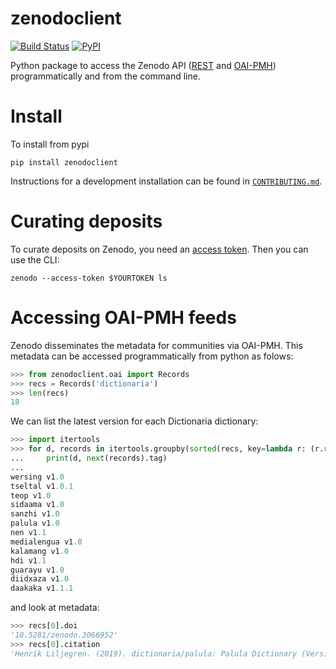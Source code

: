 # zenodoclient

[![Build Status](https://github.com/dlce-eva/zenodoclient/workflows/tests/badge.svg)](https://github.com/dlce-eva/zenodoclient/actions?query=workflow%3Atests)
[![PyPI](https://img.shields.io/pypi/v/zenodoclient.svg)](https://pypi.org/project/zenodoclient)

Python package to access the Zenodo API ([REST](http://developers.zenodo.org/) and
[OAI-PMH](http://developers.zenodo.org/#oai-pmh)) programmatically and from the command line.


# Install

To install from pypi
```shell
pip install zenodoclient
```

Instructions for a development installation can be found in 
[`CONTRIBUTING.md`](CONTRIBUTING.md).


# Curating deposits

To curate deposits on Zenodo, you need an [access token](https://zenodo.org/account/settings/applications/tokens/new/).
Then you can use the CLI:
```
zenodo --access-token $YOURTOKEN ls
```


# Accessing OAI-PMH feeds

Zenodo disseminates the metadata for communities via OAI-PMH. This metadata
can be accessed programmatically from python as folows:
```python
>>> from zenodoclient.oai import Records
>>> recs = Records('dictionaria')
>>> len(recs)
18
```
We can list the latest version for each Dictionaria dictionary:
```python
>>> import itertools
>>> for d, records in itertools.groupby(sorted(recs, key=lambda r: (r.repos.repos, r.version), reverse=True), lambda r: r.repos.repos):
...     print(d, next(records).tag)
...     
wersing v1.0
tseltal v1.0.1
teop v1.0
sidaama v1.0
sanzhi v1.0
palula v1.0
nen v1.1
medialengua v1.0
kalamang v1.0
hdi v1.1
guarayu v1.0
diidxaza v1.0
daakaka v1.1.1
```
and look at metadata:
```python
>>> recs[0].doi
'10.5281/zenodo.3066952'
>>> recs[0].citation
'Henrik Liljegren. (2019). dictionaria/palula: Palula Dictionary (Version v1.0) [Data set]. Zenodo. http://doi.org/10.5281/zenodo.3066952'
```